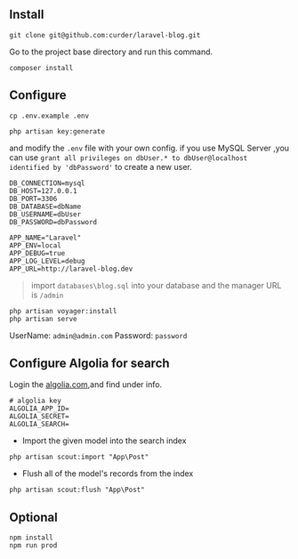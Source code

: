 ## Install

```
git clone git@github.com:curder/laravel-blog.git
```
Go to the project base directory and run this command.
```
composer install
```

## Configure
```
cp .env.example .env

php artisan key:generate
```
and modify the `.env` file with your own config.
if you use MySQL Server ,you can use 
`grant all privileges on dbUser.* to dbUser@localhost identified by 'dbPassword'` to create a new user.
```
DB_CONNECTION=mysql
DB_HOST=127.0.0.1
DB_PORT=3306
DB_DATABASE=dbName
DB_USERNAME=dbUser
DB_PASSWORD=dbPassword

APP_NAME="Laravel"
APP_ENV=local
APP_DEBUG=true
APP_LOG_LEVEL=debug
APP_URL=http://laravel-blog.dev
```
> import `databases\blog.sql` into your database 
> and the manager URL is `/admin`


```
php artisan voyager:install
php artisan serve
```

UserName: `admin@admin.com`
Password: `password`

## Configure Algolia for search

Login the [algolia.com](https://www.algolia.com/),and find under info.

```
# algolia key
ALGOLIA_APP_ID=
ALGOLIA_SECRET=
ALGOLIA_SEARCH=
```

* Import the given model into the search index
```
php artisan scout:import "App\Post"
```

* Flush all of the model's records from the index
```
php artisan scout:flush "App\Post"
```

## Optional

```
npm install
npm run prod
```
